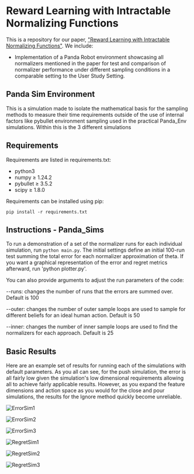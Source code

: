 # Reward Learning with Intractable Normalizing Functions
This is a repository for our paper, ["Reward Learning with Intractable Normalizing Functions"](https://collab.me.vt.edu/pdfs/josh_ral23.pdf). We include:
- Implementation of a Panda Robot environment showcasing all normalizers mentioned in the paper for test and comparison of normalizer performance under different sampling conditions 
  in a comparable setting to the User Study Setting.
  
## Panda Sim Environment
This is a simulation made to isolate the mathematical basis for the sampling methods to measure their time requirements outside of the use of internal factors like pybullet environment sampling used in the practical Panda_Env simulations. Within this is the 3 different simulations

## Requirements
Requirements are listed in requirements.txt:
- python3
- numpy $\ge$ 1.24.2
- pybullet $\ge$ 3.5.2
- scipy $\ge$ 1.8.0

Requirements can be installed using pip:

    pip install -r requirements.txt

## Instructions - Panda_Sims
To run a demonstration of a set of the normalizer runs for each individual simulation, run `python main.py`. The initial settings define an initial 100-run test summing the total error for each normalizer approximation of theta. If you want a graphical representation of the error and regret metrics afterward, run 'python plotter.py'.

You can also provide arguments to adjust the run parameters of the code:

--runs: changes the number of runs that the errors are summed over. Default is 100

--outer: changes the number of outer sample loops are used to sample for different beliefs for an ideal human action. Default is 50

--inner: changes the number of inner sample loops are used to find the normalizers for each approach. Default is 25

## Basic Results
Here are an example set of results for running each of the simulations with default parameters. As you all can see, for the push simulation, the error is all fairly low given the simulation's low dimensional requirements allowing all to achieve fairly applicable results. However, as you expand the feature dimensions and action space as you would for the close and pour simulations, the results for the Ignore method quickly become unreliable. 

![ErrorSim1](https://github.com/VT-Collab/Reward-Learning-with-Intractable-Normalizers/assets/112197239/3dfa46e8-0e6a-4b90-ac14-39adbd1d4bf4)

![ErrorSim2](https://github.com/VT-Collab/Reward-Learning-with-Intractable-Normalizers/assets/112197239/00249676-bdaf-4c6f-a209-840a11f1c5d7)

![ErrorSim3](https://github.com/VT-Collab/Reward-Learning-with-Intractable-Normalizers/assets/112197239/7344be44-7c0c-4fdc-8619-123c97cfd8e6)

![RegretSim1](https://github.com/VT-Collab/Reward-Learning-with-Intractable-Normalizers/assets/112197239/70e14886-dd9a-4f74-a0d3-779beb47415b)

![RegretSim2](https://github.com/VT-Collab/Reward-Learning-with-Intractable-Normalizers/assets/112197239/e1314f0b-719a-4ea9-aa23-8d3caaa3a835)

![RegretSim3](https://github.com/VT-Collab/Reward-Learning-with-Intractable-Normalizers/assets/112197239/d151e1b0-458c-454a-90b3-2f738d894473)

